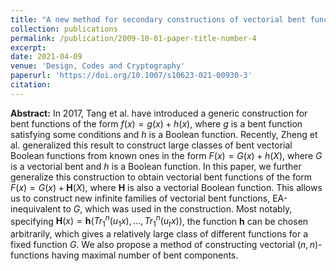 ```yaml
---
title: "A new method for secondary constructions of vectorial bent functions"
collection: publications
permalink: /publication/2009-10-01-paper-title-number-4
excerpt: 
date: 2021-04-09
venue: 'Design, Codes and Cryptography'
paperurl: 'https://doi.org/10.1007/s10623-021-00930-3'
citation: 
---
```


**Abstract:** In 2017, Tang et al. have introduced a generic construction for bent functions of the form $f(x)=g(x)+h(x)$, where $g$ is a bent function satisfying some conditions and $h$ is a Boolean function. Recently, Zheng et al. generalized this result to construct large classes of bent vectorial Boolean functions from known ones in the form $F(x)=G(x)+h(X)$, where $G$ is a vectorial bent and $h$ is a Boolean function. In this paper, we further generalize this construction to obtain vectorial bent functions of the form $F(x)=G(x)+\mathbf{H}(X)$, where $\mathbf{H}$ is also a vectorial Boolean function. This allows us to construct new infinite families of vectorial bent functions, EA-inequivalent to $G$, which was used in the construction. Most notably, specifying $\mathbf{H} (x)=\mathbf{h} (Tr_1^n(u_1x),\ldots,Tr_1^n(u_tx))$, the function $\mathbf{h}$ can be chosen arbitrarily, which gives a relatively large class of different functions for a fixed function $G$. We also propose a method of constructing vectorial $(n,n)$-functions having maximal number of bent components.
